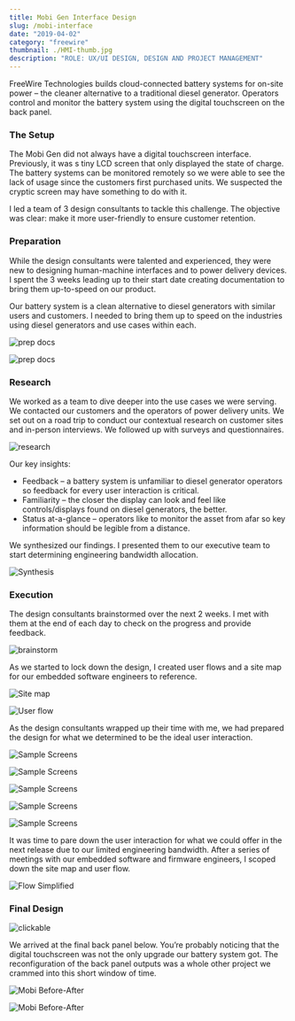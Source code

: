 ```yaml
---
title: Mobi Gen Interface Design
slug: /mobi-interface
date: "2019-04-02"
category: "freewire"
thumbnail: ./HMI-thumb.jpg
description: "ROLE: UX/UI DESIGN, DESIGN AND PROJECT MANAGEMENT"
---
```


FreeWire Technologies builds cloud-connected battery systems for on-site power – the cleaner alternative to a traditional diesel generator. Operators control and monitor the battery system using the digital touchscreen on the back panel.

### The Setup

The Mobi Gen did not always have a digital touchscreen interface. Previously, it was s tiny LCD screen that only displayed the state of charge. The battery systems can be monitored remotely so we were able to see the lack of usage since the customers first purchased units. We suspected the cryptic screen may have something to do with it.

I led a team of 3 design consultants to tackle this challenge. The objective was clear: make it more user-friendly to ensure customer retention.

### Preparation

While the design consultants were talented and experienced, they were new to designing human-machine interfaces and to power delivery devices. I spent the 3 weeks leading up to their start date creating documentation to bring them up-to-speed on our product.

Our battery system is a clean alternative to diesel generators with similar users and customers. I needed to bring them up to speed on the industries using diesel generators and use cases within each.

<div className="kg-card kg-image-card kg-width-full">

![prep docs](./gen-general-info.jpg)

</div>

<div className="kg-card kg-image-card kg-width-wide">

![prep docs](./generator-use-cases.jpg)

</div>

### Research

We worked as a team to dive deeper into the use cases we were serving. We contacted our customers and the operators of power delivery units. We set out on a road trip to conduct our contextual research on customer sites and in-person interviews. We followed up with surveys and questionnaires.

<div className="kg-card kg-image-card kg-width-med">

![research](./interviews.jpg)

</div>

Our key insights:

- Feedback – a battery system is unfamiliar to diesel generator operators so feedback for every user interaction is critical.
- Familiarity – the closer the display can look and feel like controls/displays found on diesel generators, the better.
- Status at-a-glance – operators like to monitor the asset from afar so key information should be legible from a distance.

We synthesized our findings. I presented them to our executive team to start determining engineering bandwidth allocation.

<div className="kg-card kg-image-card kg-width-wide">

![Synthesis](./exec_presentation.jpg)

</div>

### Execution

The design consultants brainstormed over the next 2 weeks. I met with them at the end of each day to check on the progress and provide feedback.

<div className="kg-card kg-image-card kg-width-full">

![brainstorm](./MobiGen_whiteboard.jpg)

</div>

As we started to lock down the design, I created user flows and a site map for our embedded software engineers to reference.

<div className="kg-card kg-image-card kg-width-wide">

![Site map](./SerenaXu_siteMap.jpg)

</div>

<div className="kg-card kg-image-card kg-width-wide">

![User flow](./SerenaXu_flowChart.jpg)

</div>

As the design consultants wrapped up their time with me, we had prepared the design for what we determined to be the ideal user interaction.

<div className="kg-card kg-image-card kg-width-full kg-desktop">

![Sample Screens](./final_design_1.jpg)

</div>

<div className="kg-card kg-image-card kg-width-full kg-desktop">

![Sample Screens](./final_design_2.jpg)

</div>

<div className="kg-card kg-image-card kg-width-full kg-mobile">

![Sample Screens](./final_design_mobile_1.jpg)

</div>

<div className="kg-card kg-image-card kg-width-full kg-mobile">

![Sample Screens](./final_design_mobile_2.jpg)

</div>

<div className="kg-card kg-image-card kg-width-full kg-mobile">

![Sample Screens](./final_design_mobile_3.jpg)

</div>

It was time to pare down the user interaction for what we could offer in the next release due to our limited engineering bandwidth. After a series of meetings with our embedded software and firmware engineers, I scoped down the site map and user flow.

<div className="kg-card kg-image-card kg-width-wide">

![Flow Simplified](./flow-simplified.jpg)

</div>

### Final Design

<div className="kg-card kg-image-card kg-width-xs">

![clickable](./Mobi-clickable.gif)

</div>

We arrived at the final back panel below. You’re probably noticing that the digital touchscreen was not the only upgrade our battery system got. The reconfiguration of the back panel outputs was a whole other project we crammed into this short window of time.

<div className="kg-card kg-image-card kg-width-wide kg-desktop">

![Mobi Before-After](./mobi_before-after.jpg)

</div>

<div className="kg-card kg-image-card kg-width-wide kg-mobile">

![Mobi Before-After](./before-after-mobile.jpg)

</div>
